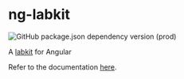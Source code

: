 # ng-labkit

![GitHub package.json dependency version (prod)](https://img.shields.io/github/package-json/dependency-version/Microflash/ng-labkit/@angular/core?label=angular)

A [labkit](https://gitlab.com/labkit) for Angular

Refer to the documentation [here](./docs/).
